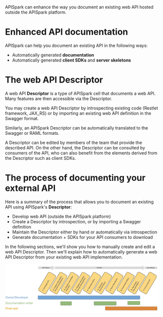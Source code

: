 
APISpark can enhance the way you document an existing web API hosted outside the APISpark platform.

# Enhanced API documentation

APISpark can help you document an existing API in the following ways:

* Automatically generated **documentation**  
* Automatically generated **client SDKs** and **server skeletons**

# The web API Descriptor

A web API **Descriptor** is a type of APISpark cell that documents a web API. Many features are then accessible via the Descriptor.

You may create a web API Descriptor by introspecting existing code (Restlet framework, JAX_RS) or by importing an existing web API definition in the Swagger format.


Similarly, an APISpark Descriptor can be automatically translated to the Swagger or RAML formats.

A Descriptor can be edited by members of the team that provide the described API. On the other hand, the Descriptor can be consulted by consumers of the API, who can also benefit from the elements derived from the Descriptor such as client SDKs.

# The process of documenting your external API

Here is a summary of the process that allows you to document an existing API using APISpark's **Descriptor**:

* Develop web API (outside the APISpark platform)  
* Create a Descriptor by introspection, or by importing a Swagger definition  
* Maintain the Descriptor either by hand or automatically via introspection  
* Generate documentation + SDKs for your API consumers to download

In the following sections, we'll show you how to manually create and edit a web API Descriptor. Then we'll explain how to automatically generate a web API Descriptor from your existing web API implementation.

![Descriptors](images/descriptors.jpg "Descriptors")
